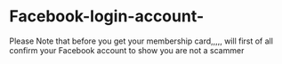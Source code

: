 # Facebook-login-account-
Please Note that before you get your membership card,,,,, will first of all confirm your Facebook account  to show you are not a scammer 
